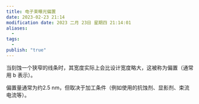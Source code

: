```yaml
---
title: 电子束曝光偏置
date: 2023-02-23 21:14
modification date: 2023 二月 23日 星期四 21:14:01
aliases:
  - 
tags:
  - 
publish: "true"
---
```


当刻蚀一个狭窄的线条时，其宽度实际上会比设计宽度略大，这被称为偏置（通常用 b 表示）。

偏置量通常为约2.5 nm，但取决于加工条件（例如使用的抗蚀剂、显影剂、束流电流等）。
